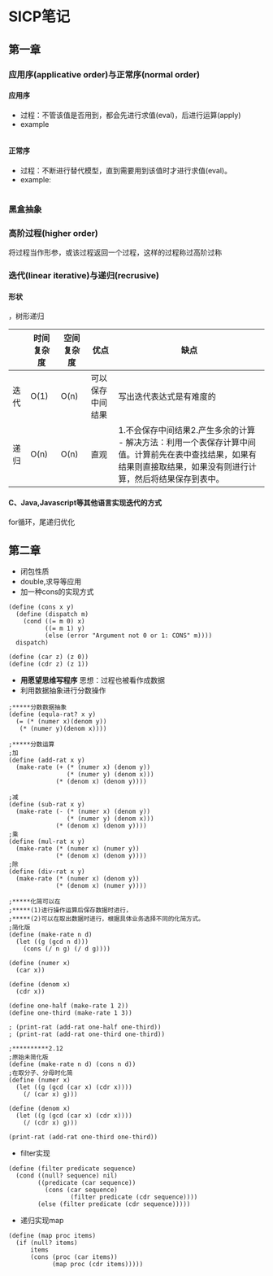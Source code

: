 # SICP笔记
## 第一章

### 应用序(applicative order)与正常序(normal order)
#### 应用序
- 过程：不管该值是否用到，都会先进行求值(eval)，后进行运算(apply)
- example
````

````
#### 正常序
- 过程：不断进行替代模型，直到需要用到该值时才进行求值(eval)。
- example:
````

````
### 黑盒抽象

### 高阶过程(higher order)
将过程当作形参，或该过程返回一个过程，这样的过程称过高阶过称


### 迭代(linear iterative)与递归(recrusive)

#### 形状
，树形递归

| | 时间复杂度 | 空间复杂度 | 优点 | 缺点
|--- | ---|--- |--- |---
|迭代  | O(1) | O(n) | 可以保存中间结果 |  写出迭代表达式是有难度的
|递归  | O(n) | O(n) | 直观 | 1.不会保存中间结果2.产生多余的计算 - 解决方法：利用一个表保存计算中间值。计算前先在表中查找结果，如果有结果则直接取结果，如果没有则进行计算，然后将结果保存到表中。

#### C、Java,Javascript等其他语言实现迭代的方式
for循环，尾递归优化

## 第二章
- 闭包性质
- double,求导等应用
- 加一种cons的实现方式
````
(define (cons x y)
  (define (dispatch m)
    (cond ((= m 0) x)
          ((= m 1) y)
	      (else (error "Argument not 0 or 1: CONS" m))))
  dispatch)

(define (car z) (z 0))
(define (cdr z) (z 1))
````
- **用愿望思维写程序**
思想：过程也被看作成数据
- 利用数据抽象进行分数操作
````
;*****分数数据抽象
(define (equla-rat? x y)
  (= (* (numer x)(denom y))
   (* (numer y)(denom x))))

;*****分数运算
;加
(define (add-rat x y)
  (make-rate (+ (* (numer x) (denom y))
			    (* (numer y) (denom x)))
			 (* (denom x) (denom y))))

;减
(define (sub-rat x y)
  (make-rate (- (* (numer x) (denom y))
			    (* (numer y) (denom x)))
			 (* (denom x) (denom y))))	
;乘
(define (mul-rat x y)
  (make-rate (* (numer x) (numer y))
			 (* (denom x) (denom y))))
;除
(define (div-rat x y)
  (make-rate (* (numer x) (denom y))
			 (* (denom x) (numer y))))		

;*****化简可以在 
;*****(1)进行操作运算后保存数据时进行，
;*****(2)可以在取出数据时进行，根据具体业务选择不同的化简方式。
;简化版
(define (make-rate n d)
  (let ((g (gcd n d)))
    (cons (/ n g) (/ d g))))

(define (numer x)
  (car x))

(define (denom x)
  (cdr x))

(define one-half (make-rate 1 2))
(define one-third (make-rate 1 3))

; (print-rat (add-rat one-half one-third))
; (print-rat (add-rat one-third one-third))

;**********2.12
;原始未简化版
(define (make-rate n d) (cons n d))
;在取分子、分母时化简
(define (numer x)
  (let ((g (gcd (car x) (cdr x))))
    (/ (car x) g)))

(define (denom x)
  (let ((g (gcd (car x) (cdr x))))
    (/ (cdr x) g)))

(print-rat (add-rat one-third one-third))
````


- filter实现
````
(define (filter predicate sequence)
  (cond ((null? sequence) nil)
        ((predicate (car sequence)) 
          (cons (car sequence)
	             (filter predicate (cdr sequence))))
        (else (filter predicate (cdr sequence)))))
````
- 递归实现map
````
(define (map proc items)
  (if (null? items)
      items
      (cons (proc (car items))
            (map proc (cdr items)))))
````